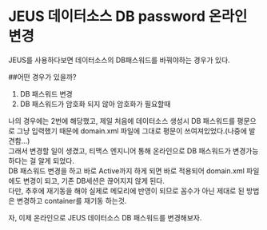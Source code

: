 # JEUS 데이터소스 DB password 온라인 변경

JEUS를 사용하다보면 데이터소스의 DB패스워드를 바꿔야하는 경우가 있다.  

##어떤 경우가 있을까?

1. DB 패스워드 변경
2. DB 패스워드가 암호화 되지 않아 암호화가 필요할때

나의 경우에는 2번에 해당했고, 제일 처음에 데이터소스 생성시 DB 패스워드를 평문으로 그냥 입력했기 때문에 domain.xml 파일에 그대로 평문이 쓰여져있었다.(나중에 발견함...)  
그래서 변경할 일이 생겼고, 티맥스 엔지니어 통해 온라인으로 DB 패스워드가 변경가능하다는 걸 알게 되었다.  
DB 패스워드 변경을 하고 바로 Active까지 하게 되면 바로 적용되어 domain.xml 파일에도 변경이 되고, 기존 DB세션은 끊어지지 않게 된다.  
다만, 추후에 재기동을 해야 실제로 메모리에 반영이 되므로 꼼수가 아닌 제대로 된 방법은 변경하고 container를 재기동 하는것.  

자, 이제 온라인으로 JEUS 데이터소스 DB 패스워드를 변경해보자.

